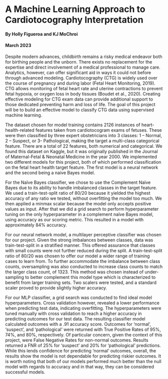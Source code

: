 # A Machine Learning Approach to Cardiotocography Interpretation

#### By Holly Figueroa and KJ MoChroi
#### March 2023


Despite modern advances, childbirth remains a risky medical endeavor both for birthing people and the unborn. There exists no replacement for the expertise and direct involvement of a medical professional to manage care. Analytics, however, can offer significant aid in ways it could not before through advanced modeling. Cardiotocography (CTG) is widely used over the course of pregnancy and during labor (Fetal Heart Monitoring, 2019). CTG allows monitoring of fetal heart rate and uterine contractions to prevent fetal hypoxia, or oxygen loss in body tissues (Boudet et al., 2020). Creating effective modeling for CTG exam data can provide additional support to those dedicated preventing harm and loss of life. The goal of this project will be to build an effective model to classify CTG data using supervised machine learning.  

The dataset chosen for model training contains 2126 instances of heart-health-related features taken from cardiotocogram exams of fetuses. These were then classified by three expert obstetricians into 3 classes: 1 – Normal, 2 – Suspect, or 3- Pathological, making the target a multi-class categorical feature. There are a total of 22 features, both numerical and categorical. We found this dataset on Kaggle, but it was originally published in the Journal of Maternal-Fetal & Neonatal Medicine in the year 2000. We implemented two different models for this project, both of which performed classification on the fetal heart health target feature. The first model is a neural network and the second being a naive Bayes model.

For the Naïve Bayes classifier, we chose to use the Complement Naïve Bayes due to its ability to handle imbalanced classes in the target feature. We used a train-test-split ratio of 80/20 because it yielded the highest accuracy of any ratio we tested, without overfitting the model too much. We then applied a minmax scalar because the model only accepts positive values as input. After that we did a grid search to perform hyperparameter tuning on the only hyperparameter in a complement naïve Bayes model, using accuracy as our scoring metric. This resulted in a model with approximately 84% accuracy.  

For our neural network model, a multilayer perceptive classifier was chosen for our project. Given the strong imbalances between classes, data was train-test-split in a stratified manner. This offered assurance that classes with small counts were not further reduced during the split. A train-test-split ratio of 80/20 was chosen to offer our model a wider range of training cases to learn from. To further accommodate the imbalance between class counts, oversampling was also conducted to increase class counts to match the larger class count, of 1323. This method was chosen instead of under-sampling to better complement this model type which is characterized to benefit from larger training sets. Two scalers were tested, and a standard scaler proved to provide slightly higher accuracy.  

For our MLP classifier, a grid search was conducted to find ideal model hyperparameters. Cross validation however, revealed a lower performance when predicting test data, indicating overfitting. The hyperparameters were tuned manually with cross validation to reach a higher accuracy in predicting outcomes for our test data. The resulting classifier model calculated outcomes with a .91 accuracy score. Outcomes for ‘normal’, ‘suspect’, and ‘pathological’ were returned with True Positive Rates of 95%, 74%, and 80%, respectively. Of particular concern, given the context of this project, were False Negative Rates for non-normal outcomes. Results returned a FNR of 25% for ‘suspect’ and 20% for ‘pathological’ predictions. While this lends confidence for predicting ‘normal’ outcomes, overall, the results show the model is not dependable for predicting riskier outcomes. It is worth noting that both of our models performed much better than the null model with regards to accuracy and in that way, they can be considered successful models.  
